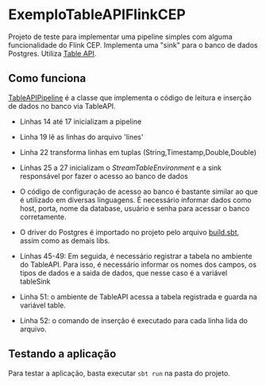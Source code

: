 # ExemploTableAPIFlinkCEP

Projeto de teste para implementar uma pipeline simples com alguma funcionalidade do Flink CEP. Implementa uma "sink" para o banco de dados Postgres. Utiliza [Table API](https://ci.apache.org/projects/flink/flink-docs-stable/dev/table/tableApi.html).

## Como funciona
[TableAPIPipeline](https://github.com/jlucartc/ExemploTableAPIFlinkCEP/blob/master/src/main/scala/FlinkCEPClasses/TableAPIPipeline.scala) é a classe
que implementa o código de leitura
e inserção de dados no banco
via TableAPI.

* Linhas 14 até 17 inicializam a pipeline
* Linha 19 lê as linhas do arquivo 'lines'
* Linha 22 transforma linhas em tuplas (String,Timestamp,Double,Double)
* Linhas 25 a 27 inicializam o *StreamTableEnvironment* e a sink
responsável por fazer o acesso ao banco de dados

* O código de configuração de acesso ao banco é bastante similar
ao que é utilizado em diversas linguagens. É necessário informar dados como
host, porta, nome da database, usuário e senha para acessar o banco corretamente.

* O driver do Postgres é importado no projeto pelo arquivo [build.sbt](https://github.com/jlucartc/ExemploTableAPIFlinkCEP/blob/master/build.sbt), assim como as demais
libs.

* Linhas 45-49: Em seguida, é necessário registrar a tabela no ambiente do TableAPI. Para isso,
é necessário informar os nomes dos campos, os tipos de dados e a saida de dados, que
nesse caso é a variável tableSink

* Linha 51: o ambiente de TableAPI acessa a tabela registrada e guarda na variável table.
* Linha 52: o comando de inserção é executado para cada linha lida do arquivo.

## Testando a aplicação

Para testar a aplicação, basta executar `sbt run` na pasta do projeto.











